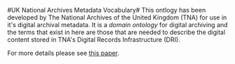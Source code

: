 #UK National Archives Metadata Vocabulary#
This ontlogy has been developed by The National Archives of the United Kingdom (TNA) for use in it's digital archival metadata.
It is a *domain ontology* for digital archiving and the terms that exist in here are those that are needed to describe the digital content stored in TNA's Digital Records Infrastructure (DRI).

For more details please see [this paper](http://www.balisage.net/Proceedings/vol16/html/Walpole01/BalisageVol16-Walpole01.html).